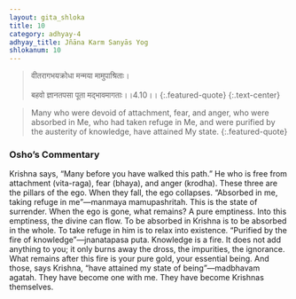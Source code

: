```yaml
---
layout: gita_shloka
title: 10
category: adhyay-4
adhyay_title: Jñāna Karm Sanyās Yog
shlokanum: 10
---
```


> वीतरागभयक्रोधा मन्मया मामुपाश्रिताः।<br><br>बहवो ज्ञानतपसा पूता मद्भावमागताः।।4.10।।
{:.featured-quote}
{:.text-center}

> Many who were devoid of attachment, fear, and anger, who were absorbed in Me, who had taken refuge in Me, and were purified by the austerity of knowledge, have attained My state.
{:.featured-quote}

### Osho’s Commentary
Krishna says, “Many before you have walked this path.” He who is free from attachment (vita-raga), fear (bhaya), and anger (krodha). These three are the pillars of the ego. When they fall, the ego collapses.
“Absorbed in me, taking refuge in me”—manmaya mamupashritah. This is the state of surrender. When the ego is gone, what remains? A pure emptiness. Into this emptiness, the divine can flow. To be absorbed in Krishna is to be absorbed in the whole. To take refuge in him is to relax into existence.
“Purified by the fire of knowledge”—jnanatapasa puta. Knowledge is a fire. It does not add anything to you; it only burns away the dross, the impurities, the ignorance. What remains after this fire is your pure gold, your essential being. And those, says Krishna, “have attained my state of being”—madbhavam agatah. They have become one with me. They have become Krishnas themselves.
